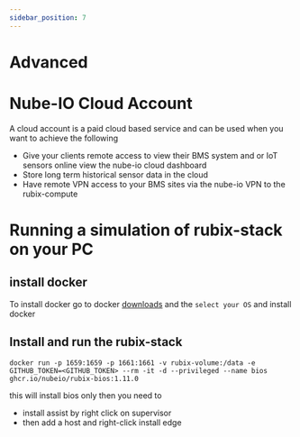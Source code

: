 ```yaml
---
sidebar_position: 7
---
```


# Advanced

# Nube-IO Cloud Account
A cloud account is a paid cloud based service and can be used when you want to achieve the following

- Give your clients remote access to view their BMS system and or IoT sensors online view the nube-io cloud dashboard
- Store long term historical sensor data in the cloud
- Have remote VPN access to your BMS sites via the nube-io VPN to the rubix-compute


# Running a simulation of rubix-stack on your PC

## install docker
To install docker go to docker [downloads](https://docs.docker.com/get-docker/) and the `select your OS` and install docker

## Install and run the rubix-stack
```
docker run -p 1659:1659 -p 1661:1661 -v rubix-volume:/data -e GITHUB_TOKEN=<GITHUB_TOKEN> --rm -it -d --privileged --name bios ghcr.io/nubeio/rubix-bios:1.11.0
```

this will install bios only
then you need to
* install assist by right click on supervisor
* then add a host and right-click install edge